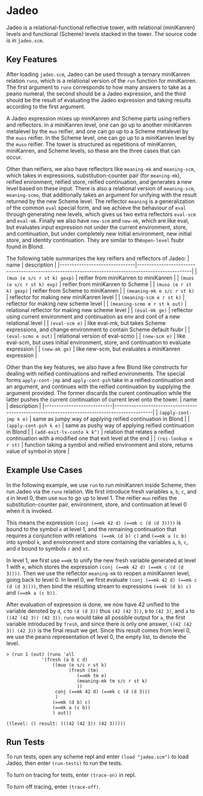 # Jadeo

Jadeo is a relational-functional reflective tower, with relational (miniKanren) levels and functional (Scheme) levels stacked in the tower. The source code is in ``jadeo.scm``.

## Key Features

After loading ``jadeo.scm``, Jadeo can be used through a ternary miniKanren relation ``runo``, which is a relational version of the ``run`` function for miniKanren. The first argument to ``runo`` corresponds to how many answers to take as a peano numeral, the second should be a Jadeo expression, and the third should be the result of evaluating the Jadeo expression and taking results according to the first argument.

A Jadeo expression mixes up miniKanren and Scheme parts using reifiers and reflectors. In a miniKanren level, one can go up to another miniKanren metalevel by the ``muo`` reifier, and one can go up to a Scheme metalevel by the ``muos`` reifier. In the Scheme level, one can go up to a miniKanren level by the ``muso`` reifier. The tower is structured as repetitions of miniKanren, miniKanren, and Scheme levels, so these are the three cases that can occur.

Other than reifiers, we also have reflectors like ``meaning-mk`` and ``meaning-scm``, which takes in expressions, substitution-counter pair (for ``meaning-mk``), reified enironment, reified store, reified continuation, and generates a new level based on these input. There is also a relational version of ``meaning-scm``, ``meaning-scmo``, that additionally takes an argument for unifying with the result returned by the new Scheme level. The reflector ``meaning`` is a generalization of the common ``eval`` special form, and we achieve the behaviour of ``eval`` through generating new levels, which gives us two extra reflectors ``eval-scm`` and ``eval-mk``. Finally we also have ``new-scm`` and ``new-mk``, which are like eval, but evaluates input expression not under the current environment, store, and continuation, but under completely new initial environment, new initial store, and identity continuation. They are similar to the``open-level`` fsubr found in Blond.

The following table summarizes the key reifiers and reflectors of Jadeo:
| name                          | description                                                                                        |
|-------------------------------|----------------------------------------------------------------------------------------------------|
| `(muo (e s/c r st k) gexp)`   | reifier from miniKanren to miniKanren                                                              |
| `(muos (e s/c r st k) exp)`   | reifier from miniKanren to Scheme                                                                  |
| `(muso (e r st k) gexp)`      | reifier from Scheme to miniKanren                                                                  |
| `(meaning-mk e s/c r st k)`   | reflector for making new miniKanren level                                                          |
| `(meaning-scm e r st k)`      | reflector for making new scheme level                                                              |
| `(meaning-scmo e r st k out)` | relational reflector for making new scheme level                                                   |
| `(eval-mk ge)`                | reflector using current environment and continuation as env and cont of a new relational level     |
| `(eval-scm e)`                | like eval-mk, but takes Scheme expressions, and change environment to contain Scheme default fsubr |
| `(eval-scmo e out)`           | relational version of eval-scmo                                                                    |
| `(new-scm e)`                 | like eval-scm, but uses initial environment, store, and continuation to evaluate expression        |
| `(new-mk ge)`                 | like new-scm, but evaluates a miniKanren expression                                                |


Other than the key features, we also have a few Blond like constructs for dealing with reified continuations and reified environments. The special forms ``apply-cont-jmp`` and ``apply-cont-psh`` take in a reified continuation and an argument, and continues with the reified continuation by supplying the argument provided. The former discards the curent continuation while the latter pushes the current continuation of current level onto the tower.
| name                       | description                                                                                  |
|----------------------------|----------------------------------------------------------------------------------------------|
| `(apply-cont-jmp k e)`     | same as jumpy way of applying reified continuation in Blond                                  |
| `(apply-cont-psh k e)`     | same as pushy way of applying reified continuation in Blond                                  |
| `(add-exit-lv-conto k k^)` | relation that relates a reified continuation with a modified one that exit level at the end  |
| `(rei-lookup e r st)`      | function taking a symbol and reified environment and store, returns value of symbol in store |



## Example Use Cases

In the following example, we use ``run`` to run miniKanren inside Scheme, then run Jadeo via the ``runo`` relation.
We first introduce fresh variables `a`, `b`, `c`, and `d` in level 0, then use `muo` to go up to level 1. The reifier `muo` reifies the substitution-counter pair, environment, store, and continuation at level 0 when it is invoked.

This means the expression `(conj (==mk 42 d) (==mk c (d (d 3))))` is bound to the symbol `e` at level 1, and the remaining continuation that requires a conjunction with relations ` (==mk (d b) c)` and `(==mk a (c b)` into symbol `k`, and environment and store containing the variables `a`,  `b`, `c`, and `d` bound to symbols `r` and `st`.

In level 1, we first use `==mk` to unify the new fresh variable generated at level 1 with `e`, which stores the expression `(conj (==mk 42 d) (==mk c (d (d 3))))`. Then we use the reflector `meaning-mk` to reopen a miniKanren level, going back to level 0. In level 0, we first evaluate `(conj (==mk 42 d) (==mk c (d (d 3))))`, then bind the resulting stream to expressions `(==mk (d b) c)` and `(==mk a (c b))`.

After evaluation of expression is done, we now have 42 unified to the variable denoted by `d`, `c` to `(d (d 3))` thus `(42 (42 3))`, `b` to `(42 3)`, and `a` to  `((42 (42 3)) (42 3))`. `runo` would take all possible output for `a`, the first variable introduced by `fresh`, and since there is only one answer, `((42 (42 3)) (42 3))` is the final result we get. Since this result comes from level 0, we use the peano representation of level 0, the empty list, to denote the level.
	
```
> (run 1 (out) (runo 'all
			 '(fresh (a b c d)
				 ((muo (e s/c r st k)
				       (fresh (tm)
					      (==mk tm e)
					      (meaning-mk tm s/c r st k)
					      ))
				  conj (==mk 42 d) (==mk c (d (d 3)))
				  )
				 (==mk (d b) c)
				 (==mk a (c b))
				 ) out))
				 
((level: () result: (((42 (42 3)) (42 3)))))
```

## Run Tests

To run tests, open any scheme repl and enter `` (load "jadeo.scm") `` to load Jadeo,
then enter `` (run-tests) `` to run the tests.

To turn on tracing for tests, enter ``(trace-on)`` in repl.

To turn off tracing, enter ``(trace-off)``.
